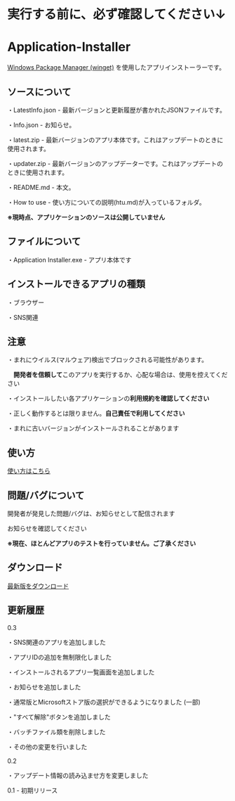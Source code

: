 # 実行する前に、必ず確認してください↓

# Application-Installer
[Windows Package Manager (winget)](https://learn.microsoft.com/ja-jp/windows/package-manager/winget/) を使用したアプリインストーラーです。

## ソースについて
・LatestInfo.json - 最新バージョンと更新履歴が書かれたJSONファイルです。

・Info.json - お知らせ。

・latest.zip - 最新バージョンのアプリ本体です。これはアップデートのときに使用されます。

・updater.zip - 最新バージョンのアップデーターです。これはアップデートのときに使用されます。

・README.md - 本文。

・How to use - 使い方についての説明(htu.md)が入っているフォルダ。

**※現時点、アプリケーションのソースは公開していません**

## ファイルについて
・Application Installer.exe - アプリ本体です

## インストールできるアプリの種類
・ブラウザー

・SNS関連

## 注意

・まれにウイルス(マルウェア)検出でブロックされる可能性があります。

　**開発者を信頼して**このアプリを実行するか、心配な場合は、使用を控えてください

 ・インストールしたい各アプリケーションの**利用規約を確認してください**

 ・正しく動作するとは限りません。**自己責任で利用してください**
 
 ・まれに古いバージョンがインストールされることがあります

 ## 使い方
[使い方はこちら](https://github.com/GitHub-Pt04/Application-Installer/blob/main/How%20to%20use/htu.md)

## 問題/バグについて
開発者が発見した問題/バグは、お知らせとして配信されます

お知らせを確認してください

**※現在、ほとんどアプリのテストを行っていません。ご了承ください**

## ダウンロード
[最新版をダウンロード](https://github.com/GitHub-Pt04/Application-Installer/raw/main/latest.zip)

## 更新履歴
0.3

・SNS関連のアプリを追加しました

・アプリIDの追加を無制限化しました

・インストールされるアプリ一覧画面を追加しました

・お知らせを追加しました

・通常版とMicrosoftストア版の選択ができるようになりました (一部)

・"すべて解除"ボタンを追加しました

・バッチファイル類を削除しました

・その他の変更を行いました

0.2

・アップデート情報の読み込ませ方を変更しました

0.1 - 初期リリース
